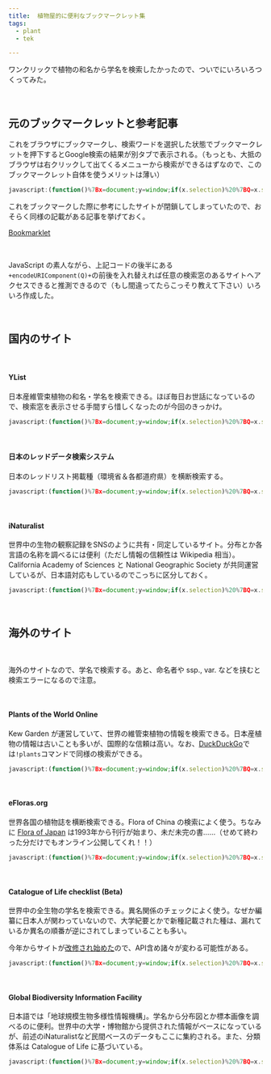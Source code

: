 ```yaml
---
title:  植物屋的に便利なブックマークレット集
tags:
  - plant
  - tek

---
```


ワンクリックで植物の和名から学名を検索したかったので、ついでにいろいろつくってみた。

<!--more-->
<br>

## 元のブックマークレットと参考記事

これをブラウザにブックマークし、検索ワードを選択した状態でブックマークレットを押下するとGoogle検索の結果が別タブで表示される。（もっとも、大抵のブラウザは右クリックして出てくるメニューから検索ができるはずなので、このブックマークレット自体を使うメリットは薄い）

```javascript
javascript:(function()%7Bx=document;y=window;if(x.selection)%20%7BQ=x.selection.createRange().text;%7D%20else%20if%20(y.getSelection)%20%7BQ=y.getSelection();%7D%20else%20if%20(x.getSelection)%20%7BQ=x.getSelection();%7D;m='http://www.google.co.jp/search?hl=ja&q='+encodeURIComponent(Q)+'&lr=lang_ja';y.open(m,'_blank','');%7D)();
```

これをブックマークした際に参考にしたサイトが閉鎖してしまっていたので、おそらく同様の記載がある記事を挙げておく。

[Bookmarklet](https://sites.google.com/site/bookmlt69/)

<br>

JavaScript の素人ながら、上記コードの後半にある`+encodeURIComponent(Q)+`の前後を入れ替えれば任意の検索窓のあるサイトへアクセスできると推測できるので（もし間違ってたらこっそり教えて下さい）いろいろ作成した。

<br>

## 国内のサイト

<br>

#### YList

日本産維管束植物の和名・学名を検索できる。ほぼ毎日お世話になっているので、検索窓を表示させる手間すら惜しくなったのが今回のきっかけ。

```javascript
javascript:(function()%7Bx=document;y=window;if(x.selection)%20%7BQ=x.selection.createRange().text;%7D%20else%20if%20(y.getSelection)%20%7BQ=y.getSelection();%7D%20else%20if%20(x.getSelection)%20%7BQ=x.getSelection();%7D;m='http://ylist.info/ylist_simple_search.php?any_field='+encodeURIComponent(Q)+'&capital=0&family_order=2&family_disp_type=1&family_header=0&spec_order=0&list_type=0&search=%E6%A4%9C%E7%B4%A2';y.open(m,'_blank','');%7D)();
```

<br>

#### 日本のレッドデータ検索システム

日本のレッドリスト掲載種（環境省＆各都道府県）を横断検索する。

```javascript
javascript:(function()%7Bx=document;y=window;if(x.selection)%20%7BQ=x.selection.createRange().text;%7D%20else%20if%20(y.getSelection)%20%7BQ=y.getSelection();%7D%20else%20if%20(x.getSelection)%20%7BQ=x.getSelection();%7D;m='http://jpnrdb.com/search.php?mode=key&q='+encodeURIComponent(Q);y.open(m,'_blank','');%7D)();
```

<br>

#### iNaturalist

世界中の生物の観察記録をSNSのように共有・同定しているサイト。分布とか各言語の名称を調べるには便利（ただし情報の信頼性は Wikipedia 相当）。 California Academy of Sciences と National Geographic Society が共同運営しているが、日本語対応もしているのでこっちに区分しておく。

```javascript
javascript:(function()%7Bx=document;y=window;if(x.selection)%20%7BQ=x.selection.createRange().text;%7D%20else%20if%20(y.getSelection)%20%7BQ=y.getSelection();%7D%20else%20if%20(x.getSelection)%20%7BQ=x.getSelection();%7D;m='https://www.inaturalist.org/search?q='+encodeURIComponent(Q);y.open(m,'_blank','');%7D)();
```

<br>

## 海外のサイト

<br>

海外のサイトなので、学名で検索する。あと、命名者や ssp., var. などを挟むと検索エラーになるので注意。

<br>

#### Plants of the World Online

Kew Garden が運営していて、世界の維管束植物の情報を検索できる。日本産植物の情報は古いことも多いが、国際的な信頼は高い。なお、[DuckDuckGo](https://duckduckgo.com)では`!plants`コマンドで同様の検索ができる。

```javascript
javascript:(function()%7Bx=document;y=window;if(x.selection)%20%7BQ=x.selection.createRange().text;%7D%20else%20if%20(y.getSelection)%20%7BQ=y.getSelection();%7D%20else%20if%20(x.getSelection)%20%7BQ=x.getSelection();%7D;m='http://plantsoftheworldonline.org/?q='+encodeURIComponent(Q);y.open(m,'_blank','');%7D)();
```

<br>

#### eFloras.org

世界各国の植物誌を横断検索できる。Flora of China の検索によく使う。ちなみに [Flora of Japan](https://www.kspub.co.jp/book/series/S165.html) は1993年から刊行が始まり、未だ未完の書……（せめて終わった分だけでもオンライン公開してくれ！！）

```javascript
javascript:(function()%7Bx=document;y=window;if(x.selection)%20%7BQ=x.selection.createRange().text;%7D%20else%20if%20(y.getSelection)%20%7BQ=y.getSelection();%7D%20else%20if%20(x.getSelection)%20%7BQ=x.getSelection();%7D;m='http://www.efloras.org/browse.aspx?flora_id=0&name_str='+encodeURIComponent(Q)+'&btnSearch=Search';y.open(m,'_blank','');%7D)();
```

<br>

#### Catalogue of Life checklist (Beta)

世界中の全生物の学名を検索できる。異名関係のチェックによく使う。なぜか編纂に日本人が関わっていないので、大学紀要とかで新種記載された種は、漏れているか異名の順番が逆にされてしまっていることも多い。

今年からサイトが[改修され始めた](https://github.com/CatalogueOfLife/general)ので、API含め諸々が変わる可能性がある。

```javascript
javascript:(function()%7Bx=document;y=window;if(x.selection)%20%7BQ=x.selection.createRange().text;%7D%20else%20if%20(y.getSelection)%20%7BQ=y.getSelection();%7D%20else%20if%20(x.getSelection)%20%7BQ=x.getSelection();%7D;m='http://www.catalogueoflife.org/col/search/all/key/'+encodeURIComponent(Q)+'/fossil/1/match/1';y.open(m,'_blank','');%7D)();
```

<br>

#### Global Biodiversity Information Facility

日本語では「地球規模生物多様性情報機構」。学名から分布図とか標本画像を調べるのに便利。世界中の大学・博物館から提供された情報がベースになっているが、前述のiNaturalistなど民間ベースのデータもここに集約される。また、分類体系は Catalogue of Life に基づいている。

```javascript
javascript:(function()%7Bx=document;y=window;if(x.selection)%20%7BQ=x.selection.createRange().text;%7D%20else%20if%20(y.getSelection)%20%7BQ=y.getSelection();%7D%20else%20if%20(x.getSelection)%20%7BQ=x.getSelection();%7D;m='https://www.gbif.org/ja/search?q='+encodeURIComponent(Q);y.open(m,'_blank','');%7D)();
```
